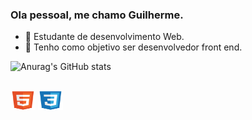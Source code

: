 ### Ola pessoal, me chamo Guilherme.
- 🔭 Estudante de desenvolvimento Web.
- 🌱 Tenho como objetivo ser desenvolvedor front end.

![Anurag's GitHub stats](https://github-readme-stats.vercel.app/api?username=GuidaZO&theme=yeblu&show_icons=true) 

<div style="display: inline_block"><br>
   <img align="center" alt="Gui-HTML" height="30" width="40" src="https://raw.githubusercontent.com/devicons/devicon/master/icons/html5/html5-original.svg">
<img align="center" alt="Gui-CSS" height="30" width="40" 
src="https://raw.githubusercontent.com/devicons/devicon/master/icons/css3/css3-original.svg">


